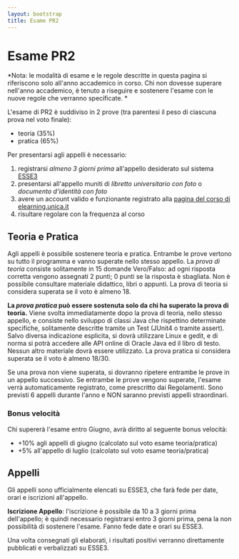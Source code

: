 ```yaml
---
layout: bootstrap
title: Esame PR2
---
```


Esame PR2
=========

*Nota: le modalità di esame e le regole descritte in questa pagina si riferiscono solo all'anno accademico in corso.
Chi non dovesse superare nell'anno accademico, è tenuto a riseguire e sostenere l'esame con le nuove regole che verranno specificate. *

L'esame di PR2 è suddiviso in 2 prove (tra parentesi il peso di ciascuna prova nel voto finale):

 - teoria (35%)
 - pratica (65%)

Per presentarsi agli appelli è necessario:
 1. registrarsi *almeno 3 giorni prima* all'appello desiderato sul sistema [ESSE3](https://unica.esse3.cineca.it/)
 2. presentarsi all'appello muniti di _libretto universitario con foto_ o _documento d'identità con foto_
 3. avere un account valido e funzionante registrato alla [pagina del corso di elearning.unica.it](https://elearning.unica.it/course/view.php?id=121)
 4. risultare regolare con la frequenza al corso 

Teoria e Pratica
----------------
Agli appelli è possibile sostenere teoria e pratica. Entrambe le prove vertono su tutto il programma e vanno superate nello stesso appello.
La _prova di teoria_ consiste solitamente in 15 domande Vero/Falso: ad ogni risposta corretta vengono assegnati 2 punti; 0 punti se la risposta è sbagliata. 
Non è possibile consultare materiale didattico, libri o appunti.
La prova di teoria si considera superata se il voto è almeno 18.

**La _prova pratica_ può essere sostenuta solo da chi ha superato la prova di teoria.** 
Viene svolta immediatamente dopo la prova di teoria, nello stesso appello, e consiste nello sviluppo di classi Java che rispettino determinate specifiche, solitamente descritte tramite un Test (JUnit4 o tramite assert). 
Salvo diversa indicazione esplicita, si dovrà utilizzare Linux e gedit, e di norma si potrà accedere alle API online di Oracle Java ed il libro di testo.
Nessun altro materiale dovrà essere utilizzato.
La prova pratica si considera superata se il voto è almeno 18/30.

Se una prova non viene superata, si dovranno ripetere entrambe le prove in un appello successivo. 
Se entrambe le prove vengono superate, l'esame verrà automaticamente registrato, come prescritto dai Regolamenti.
Sono previsti 6 appelli durante l'anno e NON saranno previsti appelli straordinari.


### Bonus velocità
Chi supererà l'esame entro Giugno, avrà diritto al seguente bonus velocità:
 -  +10% agli appelli di giugno (calcolato sul voto esame teoria/pratica)
 -  +5% all'appello di luglio (calcolato sul voto esame teoria/pratica)
 
Appelli 
-------
Gli appelli sono ufficialmente elencati su ESSE3, che farà fede per date, orari e iscrizioni all'appello.

**Iscrizione Appello**: l'iscrizione è possibile da 10 a 3 giorni prima dell'appello; è quindi necessario registrarsi entro 3 giorni prima, pena la non possibilità di sostenere l'esame.
Fanno fede date e orari su ESSE3. 

Una volta consegnati gli elaborati, i risultati positivi verranno direttamente pubblicati e verbalizzati su ESSE3.


